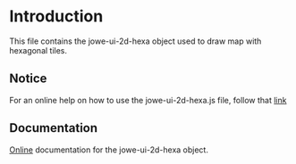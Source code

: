 # Introduction #

This file contains the jowe-ui-2d-hexa object used to draw map with hexagonal tiles.

## Notice ##

For an online help on how to use the jowe-ui-2d-hexa.js file, follow that [link](http://jowe.ouebfrance.com/examples-jowe-ui-2d-hexa.html)

## Documentation ##

[Online](http://jowe.ouebfrance.com/jsdoc/symbols/jowe_ui_2d_hexa.html) documentation for the jowe-ui-2d-hexa object.